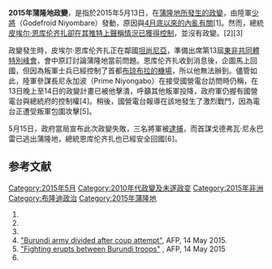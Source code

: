 **2015年蒲隆地政變**，是指於2015年5月13日，在[蒲隆地所發生的](../Page/蒲隆地.md "wikilink")[政變](../Page/政變.md "wikilink")，由陸軍[少將](../Page/少將.md "wikilink")（Godefroid
Niyombare）發動，原因與[4月底以來的內亂有關](../Page/2015年蒲隆地動亂.md "wikilink")\[1\]。然而，總統[皮埃尔·恩库伦齐扎卻在其](../Page/皮埃尔·恩库伦齐扎.md "wikilink")[推特上聲稱情況已獲得控制](../Page/推特.md "wikilink")，並沒有政變。\[2\]\[3\]

政變發生時，皮埃尔·恩库伦齐扎正在鄰國[坦尚尼亞](../Page/坦尚尼亞.md "wikilink")，準備出席第13屆[東非共同體特別](../Page/東非共同體.md "wikilink")[峰會](../Page/峰會.md "wikilink")，會中原訂討論蒲隆地當前問題。恩库伦齐扎收到消息後，企圖馬上回國，但因為叛軍士兵已經控制了首都[布琼布拉的](../Page/布琼布拉.md "wikilink")[機場](../Page/機場.md "wikilink")，所以他無法辦到。儘管如此，陸軍參謀長尼永加波（Prime
Niyongabo）在接受國營電台訪問時仍稱，在13日晚上至14日的政變計畫已被他擊潰，呼籲其他叛軍投降，政府軍仍握有國營電台與總統府的控制權\[4\]。稍後，國營電台報導在該地發生了激烈戰鬥，因為電台正遭受叛軍包圍攻擊\[5\]。

5月15日，政府當局宣布此次政變失敗，三名將軍被[逮捕](../Page/逮捕.md "wikilink")，而首謀戈德弗瓦·尼永巴雷已逃出蒲隆地，總統恩库伦齐扎也已經安全回國\[6\]。

## 参考文献

[Category:2015年5月](https://zh.wikipedia.org/wiki/Category:2015年5月 "wikilink")
[Category:2010年代政變及未遂政变](https://zh.wikipedia.org/wiki/Category:2010年代政變及未遂政变 "wikilink")
[Category:2015年非洲](https://zh.wikipedia.org/wiki/Category:2015年非洲 "wikilink")
[Category:布隆迪政治](https://zh.wikipedia.org/wiki/Category:布隆迪政治 "wikilink")
[Category:2015年蒲隆地](https://zh.wikipedia.org/wiki/Category:2015年蒲隆地 "wikilink")

1.
2.
3.
4.  ["Burundi army divided after coup
    attempt"](http://www.news24.com/Africa/News/Burundi-army-divided-after-coup-attempt-20150514),
    AFP, 14 May 2015.
5.  ["Fighting erupts between Burundi
    troops"](http://news.iafrica.com/worldnews/993265.html) , AFP, 14
    May 2015
6.